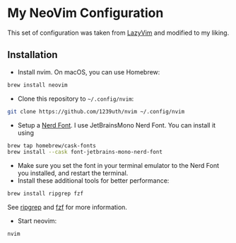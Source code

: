 # My NeoVim Configuration

This set of configuration was taken from [LazyVim](https://github.com/LazyVim/LazyVim) and modified to my liking.

## Installation

- Install nvim. On macOS, you can use Homebrew:
```bash
brew install neovim
```
- Clone this repository to `~/.config/nvim`:
```bash
git clone https://github.com/1239uth/nvim ~/.config/nvim
```

- Setup a [Nerd Font](https://www.nerdfonts.com/). I use JetBrainsMono Nerd Font. You can install it using
```bash
brew tap homebrew/cask-fonts
brew install --cask font-jetbrains-mono-nerd-font
```
- Make sure you set the font in your terminal emulator to the Nerd Font you installed, and restart the terminal.
- Install these additional tools for better performance:
```bash
brew install ripgrep fzf
```
See [ripgrep](https://github.com/BurntSushi/ripgrep) and [fzf](https://github.com/junegunn/fzf) for more information.

- Start neovim:
```bash
nvim
```
